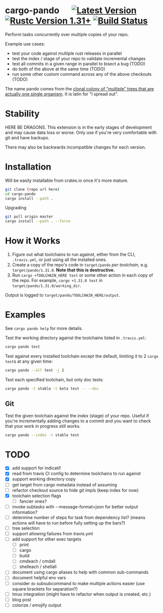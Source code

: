# cargo-pando &emsp; [![Latest Version]][crates.io] [![Rustc Version 1.31+]][rustc] [![Build Status]][travis_ci]

[Latest Version]: https://img.shields.io/crates/v/cargo-pando.svg
[crates.io]: https://crates.io/crates/cargo-pando
[Rustc Version 1.31+]: https://img.shields.io/badge/rustc-1.31+-lightgray.svg
[rustc]: https://blog.rust-lang.org/2018/12/06/Rust-1.31-and-rust-2018.html
[Build Status]: https://travis-ci.com/KevinMGranger/cargo-pando.svg?branch=master
[travis_ci]: https://travis-ci.com/KevinMGranger/cargo-pando

Perform tasks concurrently over multiple copies of your repo.

Example use cases:

- test your code against multiple rust releases in parallel
- test the index / stage of your repo to validate incremental changes
- test all commits in a given range in parallel to bisect a bug (TODO)
- do both of the above at the same time (TODO)
- run some other custom command across any of the above checkouts (TODO)

The name pando comes from the [clonal colony of "multiple" trees that are actually one single organism](https://en.wikipedia.org/wiki/Pando_(tree)). It is latin for "I spread out".

# Stability

HERE BE DRAGONS. This extension is in the early stages of development and may
cause data loss or worse. Only use if you're very comfortable with git and have backups.

There may also be backwards incompatible changes for each version.

# Installation

Will be easily installable from crates.io once it's more mature.

```bash
git clone (repo url here)
cd cargo-pando
cargo install --path .
```

Upgrading
```bash
git pull origin master
cargo install --path . --force
```

# How it Works

1. Figure out what toolchains to run against, either from the CLI, `.travis.yml`, or just using all the installed ones.
2. Create a copy of the repo's code in `target/pando` _per toolchain_, e.g. `target/pando/1.31.0`. __Note that this is destructive.__
3. Run `cargo +TOOLCHAIN_HERE test` or some other action in each copy of the repo.
   For example, `cargo +1.31.0 test` in `target/pando/1.31.0/working_dir`.

Output is logged to `target/pando/TOOLCHAIN_HERE/output`.

# Examples

See `cargo pando help` for more details.

Test the working directory against the toolchains listed in `.travis.yml`:
```bash
cargo pando test
```

Test against every installed toolchain except the default, limiting it to 2 `cargo test`s at any given time:
```bash
cargo pando --all test -j 2 
```

Test each specified toolchain, but only doc tests:
```bash
cargo pando -t stable -t beta test -- --doc
```

## Git

Test the given toolchain against the _index_ (stage) of your repo.
Useful if you're incrementally adding changes to a commit and you want to check that your work in progress still works.
```bash
cargo pando --index -t stable test
```

# TODO

- [x] add support for indicatif
- [x] read from travis CI config to determine toolchains to run against
- [x] support working directory copy
- [ ] get target from cargo metadata instead of assuming
- [ ] refactor checkout source to hide git impls (keep index for now)
- [x] toolchain selection flags
  - [ ] fancier ones?
- [ ] invoke subtasks with --message-format=json for better output information?
- [ ] determine number of steps for task from dependency list? (means actions will have to run before fully setting up the bars?)
- [ ] tree selection
- [ ] support allowing failures from travis.yml
- [ ] add support for other exec targets
  - [ ] print
  - [ ] cargo
  - [ ] build
  - [ ] cmdeach / cmdall
  - [ ] shelleach / shellall
- [ ] document using cargo aliases to help with common sub-commands
- [ ] document helpful env vars
- [ ] consider `do` subsubcommand to make multiple actions easier (use square brackets for separation?)
- [ ] tmux integration (might have to refactor when output is created, etc.)
- [ ] blog post
- [ ] colorize / emojify output
